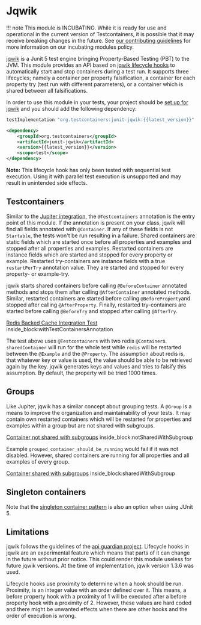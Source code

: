 # Jqwik

!!! note
    This module is INCUBATING. While it is ready for use and operational in the current version of Testcontainers, it is 
    possible that it may receive breaking changes in the future. See [our contributing guidelines](/contributing/#incubating-modules) 
    for more information on our incubating modules policy.


[jqwik](https://jqwik.net/) is a Junit 5 test engine bringing Property-Based Testing (PBT) to the JVM. This module provides 
an API based on [jqwik lifecycle hooks](https://jqwik.net/docs/current/user-guide.html#lifecycle-hooks) to automatically
start and stop containers during a test run. It supports three lifecycles; namely a container per property falsification,
a container for each property try (test run with different parameters), or a container which is shared between all 
falsifications.

In order to use this module in your tests, your project should be [set up for jqwik](https://jqwik.net/docs/current/user-guide.html#how-to-use)
and you should add the following dependency:

```groovy tab='Gradle'
testImplementation "org.testcontainers:junit-jqwik:{{latest_version}}"
```

```xml tab='Maven'
<dependency>
    <groupId>org.testcontainers</groupId>
    <artifactId>junit-jqwik</artifactId>
    <version>{{latest_version}}</version>
    <scope>test</scope>
</dependency>
```

**Note:** This lifecycle hook has only been tested with sequential test execution. Using it with parallel test execution 
is unsupported and may result in unintended side effects.

## Testcontainers

Similar to the [Jupiter integration](../junit_5), the `@Testcontainers` annotation is the entry point of this module. If
the annotation is present on your class, jqwik will find all fields annotated with `@Container`. If any of these fields
is not `Startable`, the tests won't be run resulting in a failure. Shared containers are static fields which are started 
once before all properties and examples and stopped after all properties and examples. Restarted containers are instance 
fields which are started and stopped for every property or example. Restarted try-containers are instance fields with a
true `restartPerTry` annotation value. They are started and stopped for every property- or example-try. 

jqwik starts shared containers before calling `@BeforeContainer` annotated methods and stops them after calling 
`@AfterContainer` annotated methods. Similar, restarted containers are started before calling `@BeforeProperty`and 
stopped after calling `@AfterProperty`. Finally, restarted try-containers are started before calling `@BeforeTry` and
stopped after calling `@AfterTry`.

<!--codeinclude-->
[Redis Backed Cache Integration Test](../examples/jqwik/examples/src/test/java/quickstart/RedisBackedCacheIntTest.java) inside_block:withTestContainersAnnotation
<!--/codeinclude-->

The test above uses `@Testcontainers` with two redis `@Container`s. `sharedContainer` will run for the whole test while 
`redis` will be restarted between the `@Example` and the `@Property`. The assumption about redis is, that whatever key
or value is used, the value should be able to be retrieved again by the key. jqwik generates keys and values and tries 
to falsify this assumption. By default, the property will be tried 1000 times.
 
## Groups

Like Jupiter, jqwik has a similar concept about grouping tests. A `@Group` is a means to improve the organization and
maintainability of your tests. It may contain own restarted containers which will be restarted for properties and
examples within a group but are not shared with subgroups.

<!--codeinclude-->
[Container not shared with subgroups](../examples/jqwik/examples/src/test/java/groups/GroupedContainersTest.java) inside_block:notSharedWithSubgroup
<!--/codeinclude-->

Example `grouped_container_should_be_running` would fail if it was not disabled. However, shared containers are running 
for all properties and all examples of every group.

<!--codeinclude-->
[Container shared with subgroups](../examples/jqwik/examples/src/test/java/groups/GroupedContainersTest.java) inside_block:sharedWithSubgroup
<!--/codeinclude-->

## Singleton containers

Note that the [singleton container pattern](manual_lifecycle_control.md#singleton-containers) is also an option when
using JUnit 5.

## Limitations

jqwik follows the guidelines of the [api guardian project](https://github.com/apiguardian-team/apiguardian). Lifecycle 
hooks in jqwik are an experimental feature which means that parts of it can change in the future without prior notice. 
This could render this module useless for future jqwik versions. At the time of implementation, jqwik version 1.3.6 was 
used. 

Lifecycle hooks use proximity to determine when a hook should be run. Proximity, is an integer value with an order
defined over it. This means, a before property hook with a proximity of 1 will be executed after a before property hook 
with a proximity of 2. However, these values are hard coded and there might be unwanted effects when there are other 
hooks and the order of execution is wrong.
